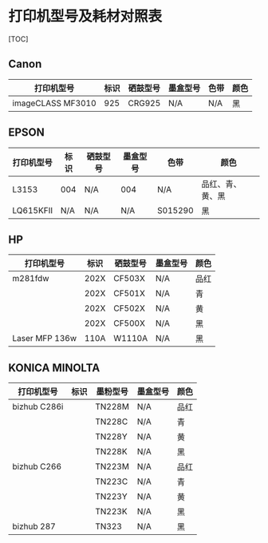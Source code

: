 # 打印机型号及耗材对照表

[TOC]

## Canon

| 打印机型号          | 标识  | 硒鼓型号   | 墨盒型号  | 色带  | 颜色 |
| ----------------- | ---- | -------- | -------- | ---- | ---- |
| imageCLASS MF3010 | 925  | CRG925   | N/A      | N/A  | 黑   |

## EPSON

| 打印机型号   | 标识 | 硒鼓型号  | 墨盒型号   | 色带     | 颜色             |
| ---------- | ---- | -------- | -------- | ------- | ---------------- |
| L3153      | 004  | N/A      | 004      | N/A     | 品红、青、黄、黑   |
| LQ615KFII  | N/A  | N/A      | N/A      | S015290 | 黑               |

## HP

| 打印机型号       | 标识  | 硒鼓型号  | 墨盒型号  | 颜色 |
| -------------- | ---- | -------- | -------- | ---- |
| m281fdw        | 202X | CF503X   | N/A      | 品红 |
|                | 202X | CF501X   | N/A      | 青   |
|                | 202X | CF502X   | N/A      | 黄   |
|                | 202X | CF500X   | N/A      | 黑   |
| Laser MFP 136w | 110A | W1110A   | N/A      | 黑   |

## KONICA MINOLTA

| 打印机型号     | 标识  | 墨粉型号  | 墨盒型号  | 颜色  |
| ------------ | ---- | -------- | -------- | ---- |
| bizhub C286i |      | TN228M   | N/A      | 品红  |
|              |      | TN228C   | N/A      | 青   |
|              |      | TN228Y   | N/A      | 黄   |
|              |      | TN228K   | N/A      | 黑   |
| bizhub C266  |      | TN223M   | N/A      | 品红  |
|              |      | TN223C   | N/A      | 青   |
|              |      | TN223Y   | N/A      | 黄   |
|              |      | TN223K   | N/A      | 黑   |
| bizhub 287 | | TN323 | N/A | 黑 |